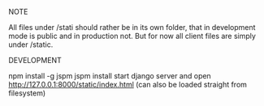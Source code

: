 
NOTE

All files under /stati should rather be in its own folder, that in development mode is public and in production not. But for now all client files are simply under /static.


DEVELOPMENT

npm install -g jspm
jspm install
start django server and open http://127.0.0.1:8000/static/index.html
(can also be loaded straight from filesystem)
